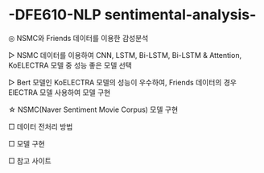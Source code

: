 # -DFE610-NLP sentimental-analysis-
◎ NSMC와 Friends 데이터를 이용한 감성분석

▷ NSMC 데이터를 이용하여 CNN, LSTM, Bi-LSTM, Bi-LSTM & Attention, KoELECTRA 모델 중 성능 좋은 모델 선택

▷ Bert 모델인 KoELECTRA 모델의 성능이 우수하여, Friends 데이터의 경우 ElECTRA 모델 사용하여 모델 구현


☆ NSMC(Naver Sentiment Movie Corpus) 모델 구현

□ 데이터 전처리 방법

□ 모델 구현

□ 참고 사이트

